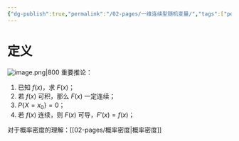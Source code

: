 ```yaml
---
{"dg-publish":true,"permalink":"/02-pages/一维连续型随机变量/","tags":["personal/blog","概率论","概念"]}
---
```


# 定义
![image.png|800](https://yelanyanyu-img-bed.oss-cn-hangzhou.aliyuncs.com/img/blog/2024/06/20240606191148.png)
重要推论：
1. 已知 $\displaystyle f(x)$，求 $\displaystyle F(x)$；
2. 若 $\displaystyle f(x)$ 可积，那么 $\displaystyle F(x)$ 一定连续；
3. $\displaystyle P\{X=x_{0}\}=0$；
4. 若 $\displaystyle f(x)$ 连续，则 $\displaystyle F(x)$ 可导，$\displaystyle F'(x)=f(x)$；

对于概率密度的理解：[[02-pages/概率密度\|概率密度]]